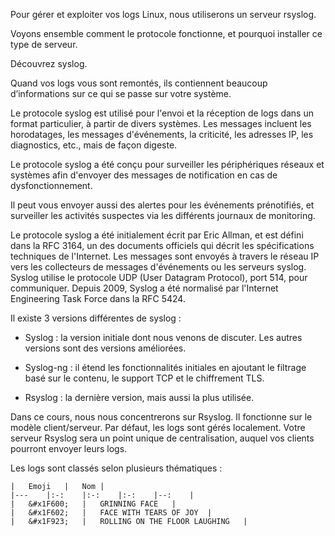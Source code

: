 Pour gérer et exploiter vos logs Linux, nous utiliserons un serveur rsyslog.

Voyons ensemble comment le protocole fonctionne, et pourquoi installer ce type de serveur.

Découvrez syslog.

Quand vos logs vous sont remontés, ils contiennent beaucoup d’informations sur ce qui se passe sur votre système.

Le protocole syslog est utilisé pour l'envoi et la réception de logs dans un format particulier, à partir de divers systèmes. Les messages incluent les horodatages, les messages d'événements, la criticité, les adresses IP, les diagnostics, etc., mais de façon digeste.

Le protocole syslog a été conçu pour surveiller les périphériques réseaux et systèmes afin d'envoyer des messages de notification en cas de dysfonctionnement.

Il peut vous envoyer aussi des alertes pour les événements prénotifiés, et surveiller les activités suspectes via les différents journaux de monitoring.

Le protocole syslog a été initialement écrit par Eric Allman, et est défini dans la RFC 3164, un des documents officiels qui décrit les spécifications techniques de l'Internet. Les messages sont envoyés à travers le réseau IP vers les collecteurs de messages d'événements ou les serveurs syslog. Syslog utilise le protocole UDP (User Datagram Protocol), port 514, pour communiquer. Depuis 2009, Syslog a été normalisé par l'Internet Engineering Task Force dans la RFC 5424.

Il existe 3 versions différentes de syslog :

- Syslog : la version initiale dont nous venons de discuter. Les autres versions sont des versions améliorées. 

- Syslog-ng : il étend les fonctionnalités initiales en ajoutant le filtrage basé sur le contenu, le support TCP et le chiffrement TLS.

- Rsyslog : la dernière version, mais aussi la plus utilisée. 

Dans ce cours, nous nous concentrerons sur Rsyslog. Il fonctionne sur le modèle client/serveur. Par défaut, les logs sont gérés localement. Votre serveur Rsyslog sera un point unique de centralisation, auquel vos clients pourront envoyer leurs logs.

Les logs sont classés selon plusieurs thématiques :

```
|   Emoji   |   Nom |
|---    |:-:    |:-:    |:-:    |--:    |
|   &#x1F600;   |   GRINNING FACE   |
|   &#x1F602;   |   FACE WITH TEARS OF JOY  |
|   &#x1F923;   |   ROLLING ON THE FLOOR LAUGHING   |

```
